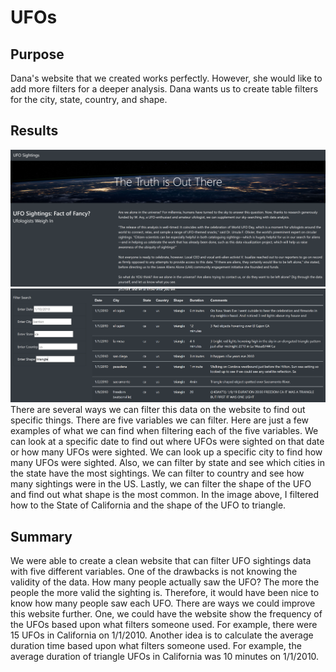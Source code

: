 # UFOs
## Purpose
Dana's website that we created works perfectly. However, she would like to add more filters for a deeper analysis. Dana wants us to create table filters for the city, state, country, and shape.
## Results
![Image 1](Resources/Image1.PNG)
![Image 2](Resources/Image2.PNG)\
There are several ways we can filter this data on the website to find out specific things. There are five variables we can filter. Here are just a few examples of what we can find when filtering each of the five variables. We can look at a specific date to find out where UFOs were sighted on that date or how many UFOs were sighted. We can look up a specific city to find how many UFOs were sighted. Also, we can filter by state and see which cities in the state have the most sightings. We can filter to country and see how many sightings were in the US. Lastly, we can filter the shape of the UFO and find out what shape is the most common. In the image above, I filtered how to the State of California and the shape of the UFO to triangle.
## Summary
We were able to create a clean website that can filter UFO sightings data with five different variables. One of the drawbacks is not knowing the validity of the data. How many people actually saw the UFO? The more the people the more valid the sighting is. Therefore, it would have been nice to know how many people saw each UFO. There are ways we could improve this website further. One, we could have the website show the frequency of the UFOs based upon what filters someone used. For example, there were 15 UFOs in California on 1/1/2010. Another idea is to calculate the average duration time based upon what filters someone used. For example, the average duration of triangle UFOs in California was 10 minutes on 1/1/2010.

